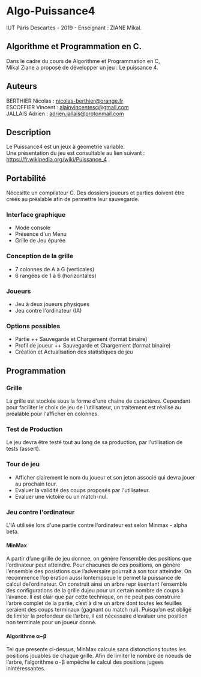 # Algo-Puissance4
IUT Paris Descartes - 2019 - Enseignant : ZIANE Mikal.

## Algorithme et Programmation en C.

Dans le cadre du cours de Algorithme et Programmation en C,   
Mikal Ziane a proposé de développer un jeu : Le puissance 4.

## Auteurs

BERTHIER Nicolas : <nicolas-berthier@orange.fr>  
ESCOFFIER Vincent : <alainvincentesc@gmail.com>  
JALLAIS Adrien : <adrien.jallais@protonmail.com>  

## Description
Le Puissance4 est un jeux à géometrie variable.  
Une présentation du jeu est consultable au lien suivant : <https://fr.wikipedia.org/wiki/Puissance_4> .

## Portabilité
Nécesitte un compilateur C.
Des dossiers joueurs et parties doivent être créés au préalable afin de permettre leur sauvegarde.

### Interface graphique
+ Mode console
+ Présence d'un Menu 
+ Grille de Jeu épurée

### Conception de la grille
+ 7 colonnes de A à G (verticales)
+ 6 rangées de 1 à 6 (horizontales)

### Joueurs
+ Jeu à deux joueurs physiques
+ Jeu contre l'ordinateur (IA)
  
### Options possibles
+ Partie
++ Sauvegarde et Chargement (format binaire)
+ Profil de joueur
++ Sauvegarde et Chargement (format binaire)
+ Création et Actualisation des statistiques de jeu

## Programmation

### Grille
La grille est stockée sous la forme d'une chaine de caractères. 
Cependant pour faciliter le choix de jeu de l'utilisateur, un traitement est réalisé au préalable pour l'afficher en colonnes. 

### Test de Production
Le jeu devra être testé tout au long de sa production, par l'utilisation de tests (assert).

### Tour de jeu
+ Afficher clairement le nom du joueur et son jeton associé qui devra jouer au prochain tour.
+ Evaluer la validité des coups proposés par l'utilisateur.
+ Evaluer une victoire ou un match-nul.

### Jeu contre l'ordinateur
L'IA utilisée lors d'une partie contre l'ordinateur est selon Minmax - alpha beta.

#### MinMax
A partir d’une grille de jeu donnee, on génère l’ensemble des positions que l’ordinateur peut atteindre.
Pour chacunes de ces positions, on génère l’ensemble des posistions que l’adversaire pourrait à son tour atteindre.
On recommence l’op ́eration aussi lontempsque le permet la puissance de calcul del’ordinateur. 
On construit ainsi un arbre repr ́esentant l’ensemble des configurations de la grille dujeu pour un certain nombre de coups à l’avance. 
Il est clair que par cette technique, on ne peut pas construire l’arbre complet de la partie, c’est à dire un arbre dont toutes les feuilles seraient des coups terminaux (gagnant ou match nul). 
Puisqu’on est obligé de limiter la profondeur de l’arbre, il est nécessaire d’evaluer une position non terminale pour un joueur donné.

#### Algorithme α−β
Tel que presente ci-dessus, MinMax calcule sans distonctions toutes les positions jouables de chaque grille. 
Afin de limiter le nombre de noeuds de l’arbre, l’algorithme α−β empêche le calcul des positions jugees inintéressantes.

